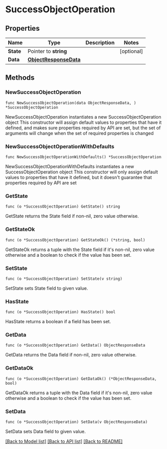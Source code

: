 # SuccessObjectOperation

## Properties

Name | Type | Description | Notes
------------ | ------------- | ------------- | -------------
**State** | Pointer to **string** |  | [optional] 
**Data** | [**ObjectResponseData**](ObjectResponseData.md) |  | 

## Methods

### NewSuccessObjectOperation

`func NewSuccessObjectOperation(data ObjectResponseData, ) *SuccessObjectOperation`

NewSuccessObjectOperation instantiates a new SuccessObjectOperation object
This constructor will assign default values to properties that have it defined,
and makes sure properties required by API are set, but the set of arguments
will change when the set of required properties is changed

### NewSuccessObjectOperationWithDefaults

`func NewSuccessObjectOperationWithDefaults() *SuccessObjectOperation`

NewSuccessObjectOperationWithDefaults instantiates a new SuccessObjectOperation object
This constructor will only assign default values to properties that have it defined,
but it doesn't guarantee that properties required by API are set

### GetState

`func (o *SuccessObjectOperation) GetState() string`

GetState returns the State field if non-nil, zero value otherwise.

### GetStateOk

`func (o *SuccessObjectOperation) GetStateOk() (*string, bool)`

GetStateOk returns a tuple with the State field if it's non-nil, zero value otherwise
and a boolean to check if the value has been set.

### SetState

`func (o *SuccessObjectOperation) SetState(v string)`

SetState sets State field to given value.

### HasState

`func (o *SuccessObjectOperation) HasState() bool`

HasState returns a boolean if a field has been set.

### GetData

`func (o *SuccessObjectOperation) GetData() ObjectResponseData`

GetData returns the Data field if non-nil, zero value otherwise.

### GetDataOk

`func (o *SuccessObjectOperation) GetDataOk() (*ObjectResponseData, bool)`

GetDataOk returns a tuple with the Data field if it's non-nil, zero value otherwise
and a boolean to check if the value has been set.

### SetData

`func (o *SuccessObjectOperation) SetData(v ObjectResponseData)`

SetData sets Data field to given value.



[[Back to Model list]](../README.md#documentation-for-models) [[Back to API list]](../README.md#documentation-for-api-endpoints) [[Back to README]](../README.md)


